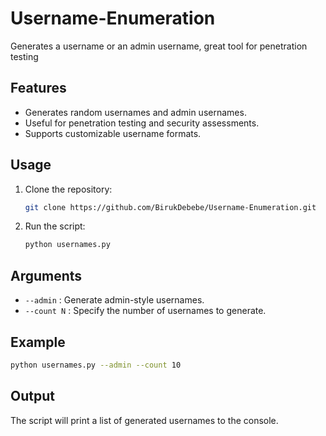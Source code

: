 # Username-Enumeration
Generates a username or an admin username, great tool for penetration testing
## Features

- Generates random usernames and admin usernames.
- Useful for penetration testing and security assessments.
- Supports customizable username formats.

## Usage

1. Clone the repository:
    ```bash
    git clone https://github.com/BirukDebebe/Username-Enumeration.git
    ```
2. Run the script:
    ```bash
    python usernames.py
    ```

## Arguments

- `--admin` : Generate admin-style usernames.
- `--count N` : Specify the number of usernames to generate.

## Example

```bash
python usernames.py --admin --count 10
```

## Output

The script will print a list of generated usernames to the console.

